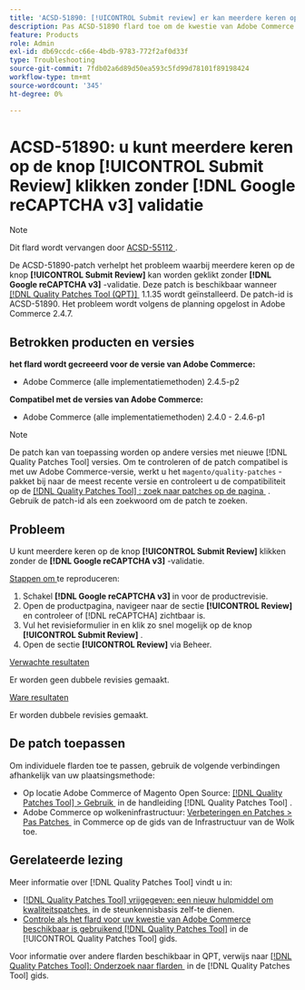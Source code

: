 ```yaml
---
title: 'ACSD-51890: [!UICONTROL Submit review] er kan meerdere keren op de knop worden geklikt'
description: Pas ACSD-51890 flard toe om de kwestie van Adobe Commerce te bevestigen waar de [!UICONTROL Submit Review] knoop veelvoudige tijden zonder  [!DNL Google reCAPTCHA v3]  bevestiging kan worden geklikt.
feature: Products
role: Admin
exl-id: db69ccdc-c66e-4bdb-9783-772f2af0d33f
type: Troubleshooting
source-git-commit: 7fdb02a6d89d50ea593c5fd99d78101f89198424
workflow-type: tm+mt
source-wordcount: '345'
ht-degree: 0%

---
```


# ACSD-51890: u kunt meerdere keren op de knop **[!UICONTROL Submit Review]** klikken zonder **[!DNL Google reCAPTCHA v3]** validatie

>[!NOTE]
>
>Dit flard wordt vervangen door [&#x200B; ACSD-55112 &#x200B;](/help/tools/quality-patches-tool/patches-available-in-qpt/v1-1-42/acsd-55112-submit-review-button-can-be-clicked-multiple-times.md).

De ACSD-51890-patch verhelpt het probleem waarbij meerdere keren op de knop **[!UICONTROL Submit Review]** kan worden geklikt zonder **[!DNL Google reCAPTCHA v3]** -validatie. Deze patch is beschikbaar wanneer [[!DNL Quality Patches Tool (QPT)] &#x200B;](https://experienceleague.adobe.com/nl/docs/commerce-operations/tools/quality-patches-tool/quality-patches-tool-to-self-serve-quality-patches) 1.1.35 wordt geïnstalleerd. De patch-id is ACSD-51890. Het probleem wordt volgens de planning opgelost in Adobe Commerce 2.4.7.

## Betrokken producten en versies

**het flard wordt gecreeerd voor de versie van Adobe Commerce:**

* Adobe Commerce (alle implementatiemethoden) 2.4.5-p2

**Compatibel met de versies van Adobe Commerce:**

* Adobe Commerce (alle implementatiemethoden) 2.4.0 - 2.4.6-p1

>[!NOTE]
>
>De patch kan van toepassing worden op andere versies met nieuwe [!DNL Quality Patches Tool] versies. Om te controleren of de patch compatibel is met uw Adobe Commerce-versie, werkt u het `magento/quality-patches` -pakket bij naar de meest recente versie en controleert u de compatibiliteit op de [[!DNL Quality Patches Tool] : zoek naar patches op de pagina &#x200B;](https://experienceleague.adobe.com/tools/commerce-quality-patches/index.html?lang=nl-NL) . Gebruik de patch-id als een zoekwoord om de patch te zoeken.

## Probleem

U kunt meerdere keren op de knop **[!UICONTROL Submit Review]** klikken zonder de **[!DNL Google reCAPTCHA v3]** -validatie.

<u> Stappen om </u> te reproduceren:

1. Schakel **[!DNL Google reCAPTCHA v3]** in voor de productrevisie.
1. Open de productpagina, navigeer naar de sectie **[!UICONTROL Review]** en controleer of [!DNL reCAPTCHA] zichtbaar is.
1. Vul het revisieformulier in en klik zo snel mogelijk op de knop **[!UICONTROL Submit Review]** .
1. Open de sectie **[!UICONTROL Review]** via Beheer.

<u> Verwachte resultaten </u>

Er worden geen dubbele revisies gemaakt.

<u> Ware resultaten </u>

Er worden dubbele revisies gemaakt.

## De patch toepassen

Om individuele flarden toe te passen, gebruik de volgende verbindingen afhankelijk van uw plaatsingsmethode:

* Op locatie Adobe Commerce of Magento Open Source: [[!DNL Quality Patches Tool] > Gebruik &#x200B;](/help/tools/quality-patches-tool/usage.md) in de handleiding [!DNL Quality Patches Tool] .
* Adobe Commerce op wolkeninfrastructuur: [&#x200B; Verbeteringen en Patches > Pas Patches &#x200B;](https://experienceleague.adobe.com/docs/commerce-cloud-service/user-guide/develop/upgrade/apply-patches.html?lang=nl-NL) in Commerce op de gids van de Infrastructuur van de Wolk toe.

## Gerelateerde lezing

Meer informatie over [!DNL Quality Patches Tool] vindt u in:

* [[!DNL Quality Patches Tool]  vrijgegeven: een nieuw hulpmiddel om kwaliteitspatches &#x200B;](https://experienceleague.adobe.com/nl/docs/commerce-operations/tools/quality-patches-tool/quality-patches-tool-to-self-serve-quality-patches) in de steunkennisbasis zelf-te dienen.
* [&#x200B; Controle als het flard voor uw kwestie van Adobe Commerce beschikbaar is gebruikend  [!DNL Quality Patches Tool]](/help/tools/quality-patches-tool/patches-available-in-qpt/check-patch-for-magento-issue-with-magento-quality-patches.md) in de [!UICONTROL Quality Patches Tool] gids.


Voor informatie over andere flarden beschikbaar in QPT, verwijs naar [[!DNL Quality Patches Tool]: Onderzoek naar flarden &#x200B;](<https://experienceleague.adobe.com/tools/commerce-quality-patches/index.html?lang=nl-NL>) in de [!DNL Quality Patches Tool] gids.

